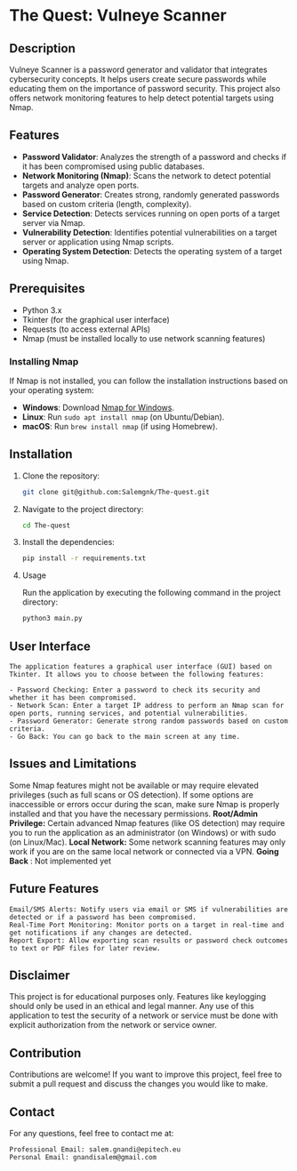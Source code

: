# The Quest: Vulneye Scanner

## Description

Vulneye Scanner is a password generator and validator that integrates cybersecurity concepts. It helps users create secure passwords while educating them on the importance of password security. This project also offers network monitoring features to help detect potential targets using Nmap.

## Features

- **Password Validator**: Analyzes the strength of a password and checks if it has been compromised using public databases.
- **Network Monitoring (Nmap)**: Scans the network to detect potential targets and analyze open ports.
- **Password Generator**: Creates strong, randomly generated passwords based on custom criteria (length, complexity).
- **Service Detection**: Detects services running on open ports of a target server via Nmap.
- **Vulnerability Detection**: Identifies potential vulnerabilities on a target server or application using Nmap scripts.
- **Operating System Detection**: Detects the operating system of a target using Nmap.

## Prerequisites

- Python 3.x
- Tkinter (for the graphical user interface)
- Requests (to access external APIs)
- Nmap (must be installed locally to use network scanning features)

### Installing Nmap

If Nmap is not installed, you can follow the installation instructions based on your operating system:

- **Windows**: Download [Nmap for Windows](https://nmap.org/download.html).
- **Linux**: Run `sudo apt install nmap` (on Ubuntu/Debian).
- **macOS**: Run `brew install nmap` (if using Homebrew).

## Installation

1. Clone the repository:

   ```bash
   git clone git@github.com:Salemgnk/The-quest.git
   ```

2. Navigate to the project directory:

    ```bash
    cd The-quest
    ```

3. Install the dependencies:

    ```bash
    pip install -r requirements.txt
    ```

4. Usage
    
    Run the application by executing the following command in the project directory:

    ```bash
    python3 main.py
    ```

## User Interface

    The application features a graphical user interface (GUI) based on Tkinter. It allows you to choose between the following features:

    - Password Checking: Enter a password to check its security and whether it has been compromised.
    - Network Scan: Enter a target IP address to perform an Nmap scan for open ports, running services, and potential vulnerabilities.
    - Password Generator: Generate strong random passwords based on custom criteria.
    - Go Back: You can go back to the main screen at any time.

## Issues and Limitations

Some Nmap features might not be available or may require elevated privileges (such as full scans or OS detection). If some options are inaccessible or errors occur during the scan, make sure Nmap is properly installed and that you have the necessary permissions.
    **Root/Admin Privilege:** Certain advanced Nmap features (like OS detection) may require you to run the application as an administrator (on Windows) or with sudo (on Linux/Mac).
    **Local Network:** Some network scanning features may only work if you are on the same local network or connected via a VPN.
    **Going Back** : Not implemented yet

## Future Features

    Email/SMS Alerts: Notify users via email or SMS if vulnerabilities are detected or if a password has been compromised.
    Real-Time Port Monitoring: Monitor ports on a target in real-time and get notifications if any changes are detected.
    Report Export: Allow exporting scan results or password check outcomes to text or PDF files for later review.

## Disclaimer

This project is for educational purposes only. Features like keylogging should only be used in an ethical and legal manner. Any use of this application to test the security of a network or service must be done with explicit authorization from the network or service owner.

## Contribution

Contributions are welcome! If you want to improve this project, feel free to submit a pull request and discuss the changes you would like to make.

## Contact

For any questions, feel free to contact me at:

    Professional Email: salem.gnandi@epitech.eu
    Personal Email: gnandisalem@gmail.com
